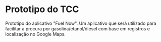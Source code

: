 # Prototipo do TCC
Prototipo do aplicativo "Fuel Now".
Um aplicativo que será utilizado para facilitar a procura por gasolina/etanol/diesel com base em registros e localização no Google Maps.
